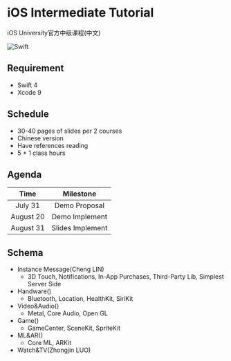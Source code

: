 # iOS Intermediate Tutorial

iOS University官方中级课程(中文)

![Swift](https://img.shields.io/badge/Swift-4-blue.svg) 

## Requirement

- Swift 4
- Xcode 9

## Schedule

- 30-40 pages of slides per 2 courses
- Chinese version
- Have references reading
- 5 + 1 class hours

## Agenda

|   Time    |    Milestone     |
| :-------: | :--------------: |
|  July 31  |  Demo Proposal   |
| August 20 |  Demo Implement  |
| August 31 | Slides Implement |

## Schema

- Instance Message(Cheng LIN)
  - 3D Touch, Notifications, In-App Purchases, Third-Party Lib, Simplest Server Side
- Handware()
  - Bluetooth, Location, HealthKit, SiriKit
- Video&Audio()
  - Metal, Core Audio, Open GL
- Game()
  - GameCenter, SceneKit, SpriteKit
- ML&AR()
  - Core ML, ARKit
- Watch&TV(Zhongjin LUO)

